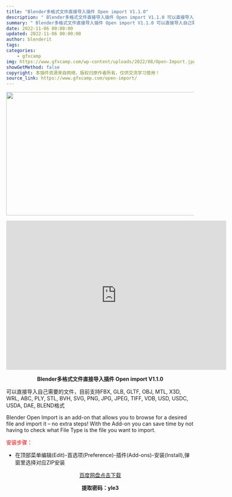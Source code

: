```yaml
---
title: "Blender多格式文件直接导入插件 Open import V1.1.0"
description: "﻿ Blender多格式文件直接导入插件 Open import V1.1.0 可以直接导入自己需要的文件，目前支持FBX, GLB, GLTF, OBJ, MTL, X3D, WRL, ABC, P..."
summary: "﻿ Blender多格式文件直接导入插件 Open import V1.1.0 可以直接导入自己需要的文件，目前支持FBX, GLB, GLTF, OBJ, MTL, X3D, WRL, ABC, P..."
date: 2022-11-06 00:00:00
updated: 2022-11-06 00:00:00
author: blenderit
tags: 
categories:
    - gfxcamp
img: https://www.gfxcamp.com/wp-content/uploads/2022/08/Open-Import.jpg
showGetMethod: false
copyright: 本插件资源来自网络，版权归原作者所有，仅供交流学习使用！
source_link: https://www.gfxcamp.com/open-import/
---
```

<div><p><img decoding="async" class="aligncenter size-full wp-image-106309" src="https://www.gfxcamp.com/wp-content/uploads/2022/08/Open-Import.jpg" data-src="https://www.gfxcamp.com/wp-content/uploads/2022/08/Open-Import.jpg" alt="" width="590" height="331" data-srcset="https://www.gfxcamp.com/wp-content/uploads/2022/08/Open-Import.jpg 590w, https://www.gfxcamp.com/wp-content/uploads/2022/08/Open-Import-150x84.jpg 150w" data-sizes="(max-width: 590px) 100vw, 590px"></p><p style="text-align: center;"><iframe loading="lazy" src="https://player.youku.com/embed/XNTg5NzE0MDU5Ng==" width="590" height="400" frameborder="0" allowfullscreen="allowfullscreen" data-mce-fragment="1"><span data-mce-type="bookmark" style="display: inline-block; width: 0px; overflow: hidden; line-height: 0;" class="mce_SELRES_start">﻿</span></iframe></p><p style="text-align: center;"><strong>Blender多格式文件直接导入插件 Open import V1.1.0</strong></p><p>可以直接导入自己需要的文件，目前支持FBX, GLB, GLTF, OBJ, MTL, X3D, WRL, ABC, PLY, STL, BVH, SVG, PNG, JPG, JPEG, TIFF, VDB, USD, USDC, USDA, DAE, BLEND格式</p><p>Blender Open Import is an add-on that allows you to browse for a desired file and import it – no extra steps! With the Add-on you can save time by not having to check what File Type is the file you want to import.</p><p style="text-align: left;"><span style="color: #ff0000;">安装步骤：</span></p><ul>
<li>在顶部菜单编辑(Edit)-首选项(Preference)-插件(Add-ons)-安装(Install),弹窗里选择对应ZIP安装</li>
</ul><p style="text-align: center;"><a class="maxbutton-3 maxbutton maxbutton-baidu" target="_blank" rel="noopener" href="https://pan.baidu.com/s/1BViXZrDrLWeRCO8auDf2jw?pwd=yle3"><span class="mb-text">百度网盘点击下载</span></a></p><p style="text-align: center;"><strong>提取密码：yle3</strong></p></div>